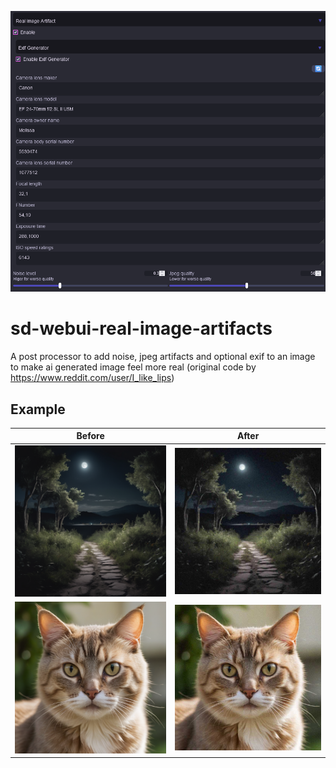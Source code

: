![Screenshot](examples/Screenshot.png)

# sd-webui-real-image-artifacts

A post processor to add noise, jpeg artifacts and optional exif to an image to make ai generated image feel more real (original code by https://www.reddit.com/user/I_like_lips)

## Example

| Before                           | After                             |
| -------------------------------- | --------------------------------- |
| ![Before](examples/before.png)   | ![After](examples/after_exif.jpg) |
| ![Before](examples/before_2.png) | ![After](examples/after_2.png)    |
